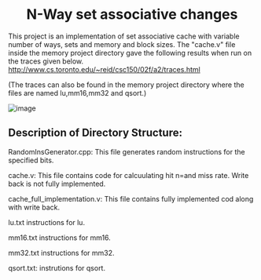 <h1 align="center"> N-Way set associative changes </h1>

This project is an implementation of set associative cache with variable number of ways, sets and memory and block sizes. The "cache.v" file inside the memory project directory gave the following results when run on the traces given below. 
<a href="[url]https://www.youtube.com/watch?v=dQw4w9WgXcQ)">http://www.cs.toronto.edu/~reid/csc150/02f/a2/traces.html</a>

(The traces can also be found in the memory project directory where the files are named lu,mm16,mm32 and qsort.)

![image](https://user-images.githubusercontent.com/102411194/201526894-59c20c13-129e-4327-a77a-7cd76c48ed3f.png)

## Description of Directory Structure: ##

RandomInsGenerator.cpp:
This file generates random instructions for the specified bits.

cache.v:
This file contains code for calcuulating hit n=and miss rate. Write back is not fully implemented.

cache_full_implementation.v:
This file contains fully implemented cod along with write back.

lu.txt
instructions for lu.

mm16.txt
instructions for mm16.

mm32.txt
instructions for mm32.

qsort.txt:
instrutions for qsort.

